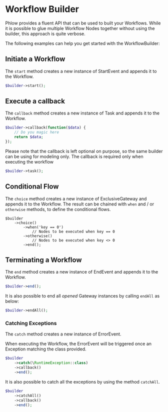 # Workflow Builder
Phlow provides a fluent API that can be used to built your Workflows. While it is possible to glue multiple Workflow Nodes together without using the builder, this approach is quite verbose.

The following examples can help you get started with the WorkflowBuilder:

## Initiate a Workflow

The `start` method creates a new instance of StartEvent and appends it to the Workflow. 

``` php
$builder->start();
```

## Execute a callback

The `callback` method creates a new instance of Task and appends it to the Workflow.

``` php
$builder->callback(function($data) {
    // Do you magic here
    return $data;
});

```

Please note that the callback is left optional on purpose, so the same builder can be using for modeling only. The callback is required only when executing the workflow

``` php
$builder->task();
```

## Conditional Flow

The `choice` method creates a new instance of ExclusiveGateway and appends it to the Workflow.
The result can be chained with `when` and / or `otherwise` methods, to define the conditional flows.

``` 
$builder
    ->choice()
        ->when('key == 0')
            // Nodes to be executed when key == 0
        ->otherwise()
            // Nodes to be executed when key <> 0
        ->end();
```

## Terminating a Workflow

The `end` method creates a new instance of EndEvent and appends it to the Workflow.

``` php
$builder->end();
```

It is also possible to end all *opened* Gateway instances by calling `endAll` as below:

``` php
$builder->endAll();
``` 

### Catching Exceptions

The `catch` method creates a new instance of ErrorEvent.

When executing the Workflow, the ErrorEvent will be triggered once an Exception matching the class provided.

``` php
$builder
    ->catch(\RuntimeException::class)
    ->callback()
    ->end();
```

It is also possible to catch all the exceptions by using the method `catchAll`.

``` php
$builder
    ->catchAll()
    ->callback()
    ->end();
```
